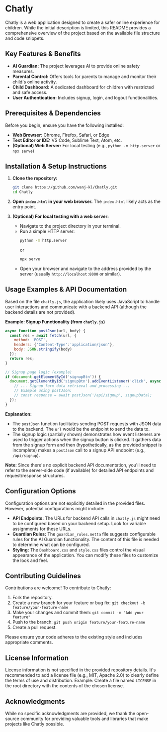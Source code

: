 
# Chatly

Chatly is a web application designed to create a safer online experience for children. While the initial description is limited, this README provides a comprehensive overview of the project based on the available file structure and code snippets.

## Key Features & Benefits

- **AI Guardian:** The project leverages AI to provide online safety measures.
- **Parental Control:**  Offers tools for parents to manage and monitor their child's online activity.
- **Child Dashboard:** A dedicated dashboard for children with restricted and safe access.
- **User Authentication:** Includes signup, login, and logout functionalities.

## Prerequisites & Dependencies

Before you begin, ensure you have the following installed:

- **Web Browser:** Chrome, Firefox, Safari, or Edge
- **Text Editor or IDE:** VS Code, Sublime Text, Atom, etc.
- **(Optional) Web Server:**  For local testing (e.g., `python -m http.server` or `npx serve`)

## Installation & Setup Instructions

1. **Clone the repository:**
   ```bash
   git clone https://github.com/wanj-kl/Chatly.git
   cd Chatly
   ```

2. **Open `index.html` in your web browser.**  The `index.html` likely acts as the entry point.

3. **(Optional) For local testing with a web server:**
   - Navigate to the project directory in your terminal.
   - Run a simple HTTP server:
     ```bash
     python -m http.server
     ```
     or
     ```bash
     npx serve
     ```
   - Open your browser and navigate to the address provided by the server (usually `http://localhost:8000` or similar).

## Usage Examples & API Documentation

Based on the file `chatly.js`, the application likely uses JavaScript to handle user interactions and communicate with a backend API (although the backend details are not provided).

**Example: Signup Functionality (from `chatly.js`)**
```javascript
async function postJson(url, body) {
  const res = await fetch(url, {
    method: 'POST',
    headers: {'Content-Type':'application/json'},
    body: JSON.stringify(body)
  });
  return res;
}

// Signup page logic (example)
if (document.getElementById('signupBtn')) {
  document.getElementById('signupBtn').addEventListener('click', async () => {
    // ... Signup form data retrieval and processing ...
    // Example using postJson:
    // const response = await postJson('/api/signup', signupData);
  });
}
```
**Explanation:**

- The `postJson` function facilitates sending POST requests with JSON data to the backend.  The `url` would be the endpoint to send the data to.
- The signup logic (partially shown) demonstrates how event listeners are used to trigger actions when the signup button is clicked. It gathers data from the signup form and then (hypothetically, as the provided snippet is incomplete) makes a `postJson` call to a signup API endpoint (e.g., `/api/signup`).

**Note:** Since there's no explicit backend API documentation, you'll need to refer to the server-side code (if available) for detailed API endpoints and request/response structures.

## Configuration Options

Configuration options are not explicitly detailed in the provided files. However, potential configurations might include:

- **API Endpoints:**  The URLs for backend API calls in `chatly.js` might need to be configured based on your backend setup.  Look for variable assignments for these URLs.
- **Guardian Rules:** The `guardian_rules.metta` file suggests configurable rules for the AI Guardian functionality. The content of this file is needed to determine what can be configured.
- **Styling:**  The `Dashboard.css` and `style.css` files control the visual appearance of the application.  You can modify these files to customize the look and feel.

## Contributing Guidelines

Contributions are welcome! To contribute to Chatly:

1. Fork the repository.
2. Create a new branch for your feature or bug fix: `git checkout -b feature/your-feature-name`
3. Make your changes and commit them: `git commit -m "Add your feature"`
4. Push to the branch: `git push origin feature/your-feature-name`
5. Create a pull request.

Please ensure your code adheres to the existing style and includes appropriate comments.

## License Information

License information is not specified in the provided repository details. It's recommended to add a license file (e.g., MIT, Apache 2.0) to clearly define the terms of use and distribution.  Example: Create a file named `LICENSE` in the root directory with the contents of the chosen license.

## Acknowledgments

While no specific acknowledgments are provided, we thank the open-source community for providing valuable tools and libraries that make projects like Chatly possible.
